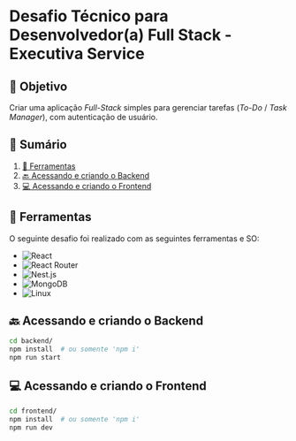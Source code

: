 # Desafio Técnico para Desenvolvedor(a) Full Stack - Executiva Service

## 📍 Objetivo
Criar uma aplicação _Full-Stack_ simples para gerenciar tarefas (_To-Do_ / _Task Manager_), com autenticação de usuário.

## 📜 Sumário

1. [🧰 Ferramentas](#-ferramentas)
2. [🔙 Acessando e criando o Backend](#-acessando-e-criando-o-backend)
3. [💻 Acessando e criando o Frontend](#-acessando-e-criando-o-frontend)

## 🧰 Ferramentas
O seguinte desafio foi realizado com as seguintes ferramentas e SO:

- ![React](https://img.shields.io/badge/React%20-%20black?logo=react&logoColor=%2349c9fc)
- ![React Router](https://img.shields.io/badge/React%20Router%20-%20black?logo=react%20router&logoColor=%23fc4949%20)
- ![Nest.js](https://img.shields.io/badge/Nest.js%20-%20black?logo=nestjs&logoColor=%23fc4949)
- ![MongoDB](https://img.shields.io/badge/MongoDB%20-%20black?logo=mongodb&logoColor=%2336f763%20)
- ![Linux](https://img.shields.io/badge/Linux%20-%20black?logo=linux&logoColor=white)

## 🔙 Acessando e criando o Backend

```bash
cd backend/
npm install  # ou somente 'npm i'
npm run start
```

## 💻 Acessando e criando o Frontend

```bash
cd frontend/
npm install  # ou somente 'npm i'
npm run dev
```